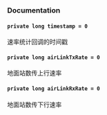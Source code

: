 ### Documentation

#### `private long timestamp = 0`

速率统计回调的时间戳

#### `private long airLinkTxRate = 0`

地面站数传上行速率

#### `private long airLinkRxRate = 0`

地面站数传下行速率